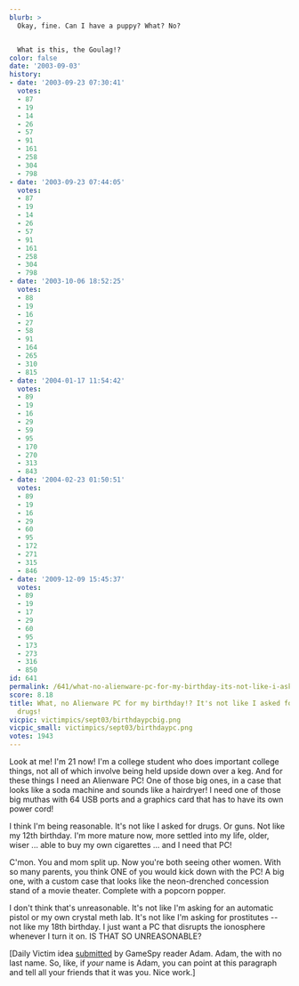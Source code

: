 ```yaml
---
blurb: >
  Okay, fine. Can I have a puppy? What? No?


  What is this, the Goulag!?
color: false
date: '2003-09-03'
history:
- date: '2003-09-23 07:30:41'
  votes:
  - 87
  - 19
  - 14
  - 26
  - 57
  - 91
  - 161
  - 258
  - 304
  - 798
- date: '2003-09-23 07:44:05'
  votes:
  - 87
  - 19
  - 14
  - 26
  - 57
  - 91
  - 161
  - 258
  - 304
  - 798
- date: '2003-10-06 18:52:25'
  votes:
  - 88
  - 19
  - 16
  - 27
  - 58
  - 91
  - 164
  - 265
  - 310
  - 815
- date: '2004-01-17 11:54:42'
  votes:
  - 89
  - 19
  - 16
  - 29
  - 59
  - 95
  - 170
  - 270
  - 313
  - 843
- date: '2004-02-23 01:50:51'
  votes:
  - 89
  - 19
  - 16
  - 29
  - 60
  - 95
  - 172
  - 271
  - 315
  - 846
- date: '2009-12-09 15:45:37'
  votes:
  - 89
  - 19
  - 17
  - 29
  - 60
  - 95
  - 173
  - 273
  - 316
  - 850
id: 641
permalink: /641/what-no-alienware-pc-for-my-birthday-its-not-like-i-asked-for-guns-or-drugs/
score: 8.18
title: What, no Alienware PC for my birthday!? It's not like I asked for guns! Or
  drugs!
vicpic: victimpics/sept03/birthdaypcbig.png
vicpic_small: victimpics/sept03/birthdaypc.png
votes: 1943
---
```


Look at me! I'm 21 now! I'm a college student who does important college
things, not all of which involve being held upside down over a keg. And
for these things I need an Alienware PC! One of those big ones, in a
case that looks like a soda machine and sounds like a hairdryer! I need
one of those big muthas with 64 USB ports and a graphics card that has
to have its own power cord!

I think I'm being reasonable. It's not like I asked for drugs. Or guns.
Not like my 12th birthday. I'm more mature now, more settled into my
life, older, wiser ... able to buy my own cigarettes ... and I need that
PC!

C'mon. You and mom split up. Now you're both seeing other women. With so
many parents, you think ONE of you would kick down with the PC! A big
one, with a custom case that looks like the neon-drenched concession
stand of a movie theater. Complete with a popcorn popper.

I don't think that's unreasonable. It's not like I'm asking for an
automatic pistol or my own crystal meth lab. It's not like I'm asking
for prostitutes -- not like my 18th birthday. I just want a PC that
disrupts the ionosphere whenever I turn it on. IS THAT SO UNREASONABLE?

\[Daily Victim idea
[submitted](http://web.archive.org/web/20030903000000/http://feedback.gamespy.com/)
by GameSpy reader Adam. Adam, the with no last name. So, like, if *your*
name is Adam, you can point at this paragraph and tell all your friends
that it was you. Nice work.\]